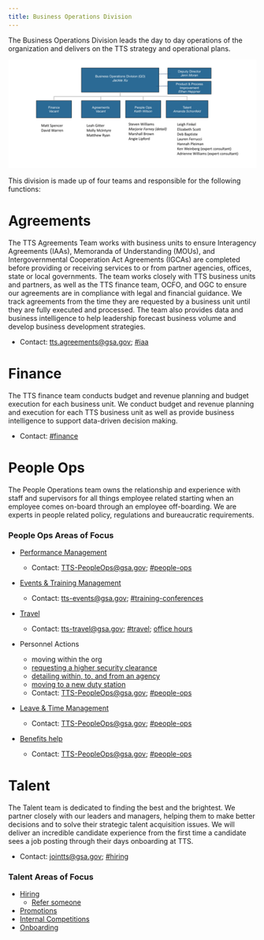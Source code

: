 ```yaml
---
title: Business Operations Division
---
```


The Business Operations Division leads the day to day operations of the organization and delivers on the TTS strategy and 
operational plans.

![biz-ops-org-chart](https://github.com/18F/handbook/blob/draft-bizops-about-us/_pages/Screen%20Shot%202019-10-28%20at%2010.06.10%20AM.png)

This division is made up of four teams and responsible for the following functions:

# Agreements

The TTS Agreements Team works with business units to ensure Interagency Agreements (IAAs), Memoranda of
Understanding (MOUs), and Intergovernmental Cooperation Act Agreements (IGCAs) are completed before providing or receiving
services to or from partner agencies, offices, state or local governments. The team works closely with TTS business units and
partners,  as well as the TTS finance team, OCFO, and OGC to ensure our agreements are in compliance with legal and financial
guidance. We track agreements from the time they are requested by a business unit until they are fully executed and processed. The team also provides data and business intelligence to help leadership forecast business volume and develop business development strategies. 

* Contact: tts.agreements@gsa.gov; [#iaa](https://gsa-tts.slack.com/messages/iaa)

# Finance 

The TTS finance team conducts budget and revenue planning and budget execution for each business unit. We conduct budget and revenue planning and execution for each TTS business unit as well as provide business intelligence to support data-driven decision making.

* Contact: [#finance](https://gsa-tts.slack.com/messages/finance)

# People Ops

The People Operations team owns the relationship and experience with staff and supervisors for all things
employee related starting when an employee comes on-board through an employee off-boarding. We are experts in  people related
policy, regulations and bureaucratic requirements.

### People Ops Areas of Focus

* [Performance Management](https://handbook.18f.gov/performance-management/)
  * Contact: TTS-PeopleOps@gsa.gov; [#people-ops](https://gsa-tts.slack.com/messages/people-ops)

* [Events & Training Management](https://handbook.18f.gov/conferences-events-training/)
  * Contact: tts-events@gsa.gov; [#training-conferences](https://gsa-tts.slack.com/messages/training-conferences)
  
* [Travel](https://handbook.18f.gov/travel-guide-table-of-contents/)
  * Contact: tts-travel@gsa.gov; [#travel](https://gsa-tts.slack.com/message/travel); [office hours](https://sites.google.com/a/gsa.gov/tts-office-hours/)

* Personnel Actions
    * moving within the org
    * [requesting a higher security clearance](https://handbook.18f.gov/top-secret/)
    * [detailing within, to, and from an agency](https://handbook.18f.gov/assignee-detail/)
    * [moving to a new duty station](https://handbook.18f.gov/moving/)
  * Contact: TTS-PeopleOps@gsa.gov; [#people-ops](https://gsa-tts.slack.com/message/people-ops)
  
* [Leave & Time Management](https://handbook.18f.gov/leave/)
  * Contact: TTS-PeopleOps@gsa.gov; [#people-ops](https://gsa-tts.slack.com/message/people-ops)
  
* [Benefits help](https://handbook.18f.gov/benefits/) 
  * Contact: TTS-PeopleOps@gsa.gov; [#people-ops](https://gsa-tts.slack.com/message/people-ops)


# Talent

The Talent team is dedicated to finding the best and the brightest.  We partner closely with our leaders and
managers, helping them to make better decisions and to solve their strategic talent acquisition issues. We will deliver an
incredible candidate experience from the first time a candidate sees a job posting through their days onboarding at TTS. 

* Contact: jointts@gsa.gov; [#hiring](https://gsa-tts.slack.com/message/hiring)

### Talent Areas of Focus

* [Hiring](https://handbook.18f.gov/hiring/)
  * [Refer someone](https://handbook.18f.gov/talent/#referring-a-person)
* [Promotions](https://handbook.18f.gov/promotions/)
* [Internal Competitions](https://handbook.18f.gov/ttsjobs/)
* [Onboarding](https://handbook.18f.gov/onboarding-schedule/)
